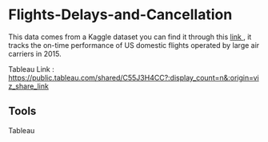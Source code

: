 # Flights-Delays-and-Cancellation


This data comes from a Kaggle dataset you can find it through this [link ](https://www.kaggle.com/usdot/flight-delays/data), it tracks the on-time performance of US domestic flights operated by large air carriers in 2015.


 Tableau Link : https://public.tableau.com/shared/C55J3H4CC?:display_count=n&:origin=viz_share_link
 
 
 ## Tools
 
  Tableau
